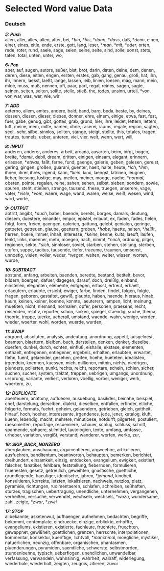 # Selected Word value Data #

### Deutsch
***5: Push*** <br>
allen, aller, alles, alten, alter, bei, **bin*, **bis*, **dann*, **dass*, daß, **denn*, einen, einer, eines, eitle, ende, erste, gott, lang, leser, **man*, **mit*, **oder*, orten, rede, roter, rund, saele, sage, seien, seine, seite, sind, solle, sonst, stets, taten, total, unten, unter, wo, 


***6: Pop***   <br> 
aber, auf, augen, autors, außer, bist, brot, darin, daten, deine, dem, denen, deren, diese, eitlen, engen, ersten, erstes, gab, gang, genau, groß, hat, ihn, ihr, innern, laesst, laeßt, lange, lassen, leib, linien, loesen, mag, mann, mein, mloe, muss, muß, nennen, oft, paar, part, regal, reines, sagen, sagte, seinen, seiten, selten, sollte, stelle, stieß, the, todes, unsinn, urteil, **von*, vor, war, was, wer, wie, wir


***7: ADD***   <br> 
aeterno, allem, amtes, andere, bald, band, barg, beda, beste, by, deines, dessen, diesen, dieser, dieses, donner, ehre, einem, einige, etwa, fast, fest, fuer, gabe, genug, gibt, gottes, grab, grund, hier, ihre, leidet, lettern, letters, luft, meine, mem, mitte, namen, ohne, raserei, raums, regale, region, sagten, secii, sehr, silbe, sinnlos, sollten, stange, steigt, stellte, this, totales, tragen, trautes, tunnels, ueber, unteren, viel, vier, welt, wenn, wert, will, 


***8: INPUT***  <br> 
anderen, anderer, anderes, arbeit, arcana, ausarten, beim, birgt, bogen, breite, **damit*, debil, dream, dritten, einigen, einsam, elegant, erinnern, erlassen, **etwas*, faßt, ferne, fund, gaenge, galerie, geben, gelesen, gereist, gering, gingen, großen, guarani, guenter, haelt, halte, heute, **ich*, **ihm*, ihnen, ihrer, ihres, irgend, kann, **kein*, kino, laengst, latrinen, leugnen, lieber, loesung, lustige, may, meilen, meiner, moege, naehe, **normal*, oberen, pointe, regalen, reihe, sahen, sehen, selbst, sieben, sondern, sowie, spuren, steht, stießen, strenge, tausend, these, truegen, unserere, vage, vater, **viele*, **vom*, waere, wage, wand, waren, weise, weiß, wesen, wind, wird, worte, 


***9: OUTPUT*** <br>
abtritt, angibt, **auch*, babel, baende, bereits, borges, damals, deutung, diesem, duestere, einander, empor, epistel, erlaubt, ex, faden, fades, fielen, folgt, form, freien, gaengen, galerien, gattung, gelebt, genialen, geringe, getoetet, getreuen, glaube, goettern, groben, **habe*, haette, halten, **heißt*, herren, hoelle, immer, inhalt, interesse, **keine*, kenne, kults, laeuft, laufen, lenkt, links, maenner, mehr, moegen, nach, nimmt, **noch*, ordnung, pilger, regionen, sekte, **sich*, sinnloser, soviel, starben, stehen, stellung, sterben, stufen, suppe, tacitus, tausende, tiefer, traeume, traumen, umsonst, unnoetig, vielen, voller, weder, **wegen*, weiten, weiter, wissen, worten, wurde, 

***10: SUBTRACT***<br>
abstand, anfang, arbeiten, baenden, beredte, bestand, betitelt, bevor, bildern, boergen, dafuer, dagegen, darauf, doch, dreißig, einband, einstellen, eleganten, elemente, entgegen, erfasst, erfreut, erhaelt, erlaeutern, erlaubte, ersieht, ewiger, farbe, finden, findet, folgen, folgte, fragen, geboren, gestaltet, gewiß, glaubte, haben, haende, hieraus, hinab, kaum, keinen, keiner, koenne, konnte, laeuterern, lampen, licht, meinung, mueßten, nicht, niemand, normalen, opfer, personen, praesens, recht, reisenden, relativ, reporter, schon, sinken, spiegel, staendig, suche, thema, theorie, treppe, tuerke, ueberall, umstand, waende, wahn, wenige, werden, wieder, woerter, wohl, worden, wuerde, wurden, 

***11: SWAP***<br>
abgrund, absoluten, analysis, andeutung, anordnung, appetit, ausgeloest, beamten, blaettern, bleiben, buch, darstellen, denken, denker, dieselbe, duerfen, dunkel, durch, echten, einfluß, eishalle, ekstase, elementen, enthaelt, entlegenen, entlegener, ergebnis, erhalten, erlaubten, erwartet, flehe, fuenf, gelaender, gesehen, greifen, hoehe, hueteten, idealisten, irgendein, koennen, kuessen, mich, millionen, mithin, nichts, niedrigen, plunders, polierten, punkt, rechts, reicht, reportare, schein, schien, sicher, suchen, sucher, system, traktat, treppen, uebrigen, umgangs, unordnung, ursprung, variante, verliert, verloren, voellig, vorbei, weniger, werk, woertern, zu, 

***12: DUPLICATE***<br>
abenteuern, anatomy, aufloesen, ausuebung, basilides, beinahe, beispiel, chef, darstelung, derselben, dialekt, dieselben, entfallen, erfinder, etliche, folgerte, formats, fuehrt, geheim, gelaendern, getrieben, gleich, gottheit, hinauf, hoch, hoeher, interessante, irgendenes, jede, jener, katalog, kluft, kuehn, lebendig, macht, mehrere, minutioese, notdurft, pilgerten, postuliert, raesonierten, reportage, resuemiere, schauer, schlug, schluss, schritt, spannende, sphaere, stilmittel, tautologien, texte, umfang, umfasse, urheber, variation, vergißt, verstand, wanderer, werfen, werke, zur, 

***16: SKIP_BACK_NONZERO***<br>
aberglauben, anschauung, argumentieren, argwoehne, artikulieren, ausfuehren, banditentum, beantworten, behaupten, bemerken, berichtet, dreihundert, einsamkeit, einzig, entdecken, evangelium, ewigkeit, existiert, falscher, fanatiker, fehlbare, feststellung, fiebernden, formulieren, fruehesten, gesetz, getreulich, geweihten, gnostische, goettliche, grundlegende, haeufiger, identische, jahren, **jemand*, kindheit, konsultieren, korrekte, letzten, lokalisieren, nachweis, nutzlos, platz, pyramide, richtungen, rudimentaeren, schlafen, schreiben, seßhaften, sturzes, tragischen, uebertragung, unendliche, unternehmen, vergangenen, verheißen, versuche, verwendet, wechseln, wechsels, **wozu*, wundersame, zahl, zeigte, **zwar*, **zwei* 

***17: STOP***<br>
allbekannte, asketenwut, aufhaenger, aufnehmen, bedachten, begriffe, bekommt, contemplate, eindruecke, einzige, erblickte, erhoffte, evangeliums, existieren, existierte, fachleute, fruchtete, fruechten, gewappnet, gewißheit, goettlichen, grenzen, herrschte, interpolationen, kommentar, konsektur, kuenftige, lichtvoll, **manchmal*, moegliche, mystiker, natuerlichen, neunzig, offenbare, organischen, phantasmen, pluenderungen, pyramiden, saemtliche, schwerste, selbstmorden, stundenloehne, typisch, ueberflogen, unendlichen, unwandelbar, verfassung, verwandeln, wahnsinnig, wahrheit, wallraff, widerlegung, wiederhole, wiederholt, zeigten, zeugnis, zitieren, zuvor
